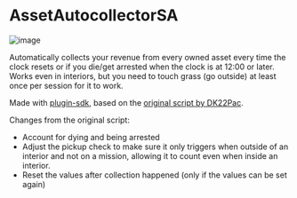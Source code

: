 # AssetAutocollectorSA
![image](https://github.com/SandeMC/AssetAutocollectorSA/assets/70141395/54f4845b-ac47-4372-bfcc-c4d0551466ea)

Automatically collects your revenue from every owned asset every time the clock resets or if you die/get arrested when the clock is at 12:00 or later. Works even in interiors, but you need to touch grass (go outside) at least once per session for it to work.

Made with [plugin-sdk](https://github.com/DK22Pac/plugin-sdk), based on the [original script by DK22Pac](https://gtaforums.com/topic/882892-asset-autocollector/?do=findComment&comment=1069437800). 

Changes from the original script:
- Account for dying and being arrested
- Adjust the pickup check to make sure it only triggers when outside of an interior and not on a mission, allowing it to count even when inside an interior.
- Reset the values after collection happened (only if the values can be set again)

